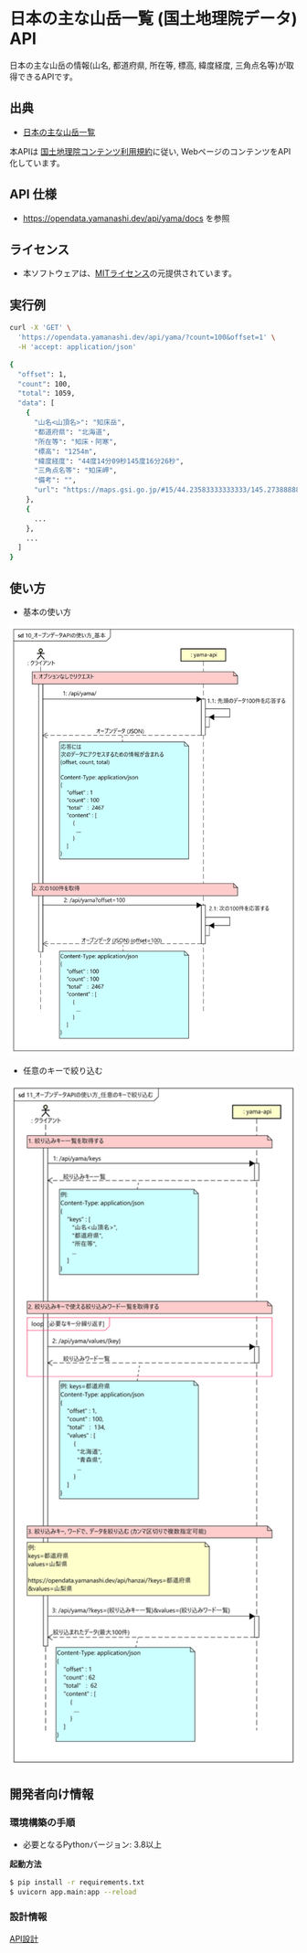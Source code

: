 # 日本の主な山岳一覧 (国土地理院データ) API

日本の主な山岳の情報(山名, 都道府県, 所在等, 標高, 緯度経度, 三角点名等)が取得できるAPIです。

## 出典
- [日本の主な山岳一覧](https://www.gsi.go.jp/kihonjohochousa/kihonjohochousa41140.html)

本APIは [国土地理院コンテンツ利用規約](https://www.gsi.go.jp/kikakuchousei/kikakuchousei40182.html)に従い, WebページのコンテンツをAPI化しています。
   
## API 仕様
- https://opendata.yamanashi.dev/api/yama/docs を参照

## ライセンス
- 本ソフトウェアは、[MITライセンス](./LICENSE.txt)の元提供されています。

## 実行例
``` bash
curl -X 'GET' \
  'https://opendata.yamanashi.dev/api/yama/?count=100&offset=1' \
  -H 'accept: application/json'
```

``` bash
{
  "offset": 1,
  "count": 100,
  "total": 1059,
  "data": [
    {
      "山名<山頂名>": "知床岳",
      "都道府県": "北海道",
      "所在等": "知床・阿寒",
      "標高": "1254m",
      "緯度経度": "44度14分09秒145度16分26秒",
      "三角点名等": "知床岬",
      "備考": "",
      "url": "https://maps.gsi.go.jp/#15/44.23583333333333/145.2738888888889"
    },
    {
      ...
    },
    ...
  ]
}
```


## 使い方

- 基本の使い方
<img src="./img/10_オープンデータAPIの使い方_基本.svg" width="600">

- 任意のキーで絞り込む
<img src="./img/11_オープンデータAPIの使い方_任意のキーで絞り込む.svg" width="600">
 

## 開発者向け情報

### 環境構築の手順

- 必要となるPythonバージョン: 3.8以上

**起動方法**
``` bash
$ pip install -r requirements.txt
$ uvicorn app.main:app --reload
```
### 設計情報

[API設計](./doc/API.md)
